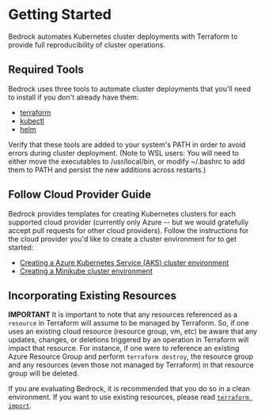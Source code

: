 # Getting Started

Bedrock automates Kubernetes cluster deployments with Terraform to provide full reproducibility of cluster operations.

## Required Tools

Bedrock uses three tools to automate cluster deployments that you'll need to install if you don't already have them:

- [terraform](https://www.terraform.io/intro/getting-started/install.html)
- [kubectl](https://kubernetes.io/docs/tasks/tools/install-kubectl/)
- [helm](https://github.com/helm/helm)

Verify that these tools are added to your system's PATH in order to avoid errors during cluster deployment.  (Note to WSL users: You will need to either move the executables to /usr/local/bin, or modify ~/.bashrc to add them to PATH and persist the new additions across restarts.)

## Follow Cloud Provider Guide

Bedrock provides templates for creating Kubernetes clusters for each supported cloud provider (currently only Azure -- but we would gratefully accept pull requests for other cloud providers).  Follow the instructions for the cloud provider you'd like to create a cluster environment for to get started:

- [Creating a Azure Kubernetes Service (AKS) cluster environment](./azure)
- [Creating a Minikube cluster environment](./minikube)

## Incorporating Existing Resources

**IMPORTANT** It is important to note that any resources referenced as a `resource` in Terraform will assume to be managed by Terraform.  So, if one uses an existing cloud resource (resource group, vm, etc) be aware that any updates, changes, or deletions triggered by an operation in Terraform will impact that resource.  For instance, if one were to reference an existing Azure Resource Group and perform `terraform destroy`, the resource group and any resources (even those not managed by Terraform) in that resource group will be deleted.

If you are evaluating Bedrock, it is recommended that you do so in a clean environment.  If you want to use existing resources, please read [`terraform import`](https://www.terraform.io/docs/import/index.html).